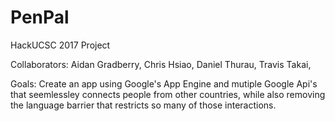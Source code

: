 # PenPal
HackUCSC 2017 Project


Collaborators: 
	Aidan Gradberry,
	Chris Hsiao,
	Daniel Thurau,
	Travis Takai,


Goals:
	Create an app using Google's App Engine and mutiple Google Api's that 
	seemlessley connects people from other countries, while also removing
	the language barrier that restricts so many of those interactions.
